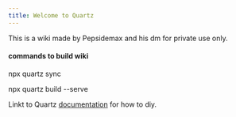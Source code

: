 ```yaml
---
title: Welcome to Quartz
---
```

This is a wiki made by Pepsidemax and his dm for private use only.

#### commands to build wiki 
npx quartz sync 

npx quartz build --serve
 

Linkt to Quartz [documentation](https://quartz.jzhao.xyz) for how to diy.
